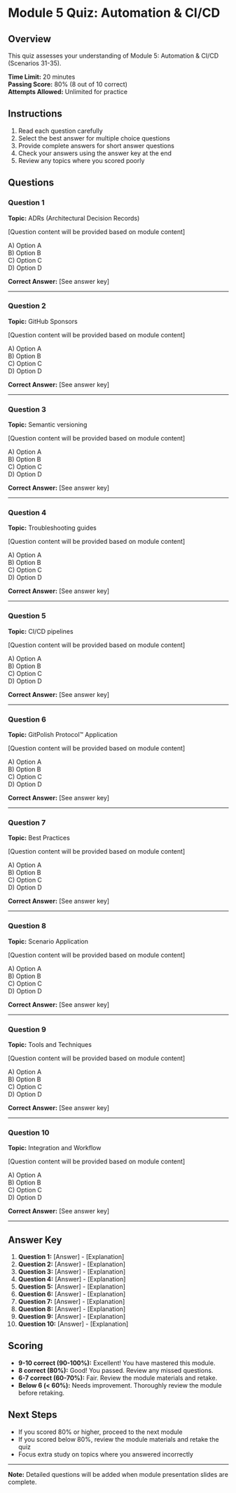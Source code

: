 # Module 5 Quiz: Automation & CI/CD

## Overview

This quiz assesses your understanding of Module 5: Automation & CI/CD (Scenarios 31-35).

**Time Limit:** 20 minutes  
**Passing Score:** 80% (8 out of 10 correct)  
**Attempts Allowed:** Unlimited for practice

## Instructions

1. Read each question carefully
2. Select the best answer for multiple choice questions
3. Provide complete answers for short answer questions
4. Check your answers using the answer key at the end
5. Review any topics where you scored poorly

## Questions

### Question 1
**Topic:** ADRs (Architectural Decision Records)

[Question content will be provided based on module content]

A) Option A  
B) Option B  
C) Option C  
D) Option D

**Correct Answer:** [See answer key]

---

### Question 2
**Topic:** GitHub Sponsors

[Question content will be provided based on module content]

A) Option A  
B) Option B  
C) Option C  
D) Option D

**Correct Answer:** [See answer key]

---

### Question 3
**Topic:** Semantic versioning

[Question content will be provided based on module content]

A) Option A  
B) Option B  
C) Option C  
D) Option D

**Correct Answer:** [See answer key]

---

### Question 4
**Topic:** Troubleshooting guides

[Question content will be provided based on module content]

A) Option A  
B) Option B  
C) Option C  
D) Option D

**Correct Answer:** [See answer key]

---

### Question 5
**Topic:** CI/CD pipelines

[Question content will be provided based on module content]

A) Option A  
B) Option B  
C) Option C  
D) Option D

**Correct Answer:** [See answer key]

---

### Question 6
**Topic:** GitPolish Protocol™ Application

[Question content will be provided based on module content]

A) Option A  
B) Option B  
C) Option C  
D) Option D

**Correct Answer:** [See answer key]

---

### Question 7
**Topic:** Best Practices

[Question content will be provided based on module content]

A) Option A  
B) Option B  
C) Option C  
D) Option D

**Correct Answer:** [See answer key]

---

### Question 8
**Topic:** Scenario Application

[Question content will be provided based on module content]

A) Option A  
B) Option B  
C) Option C  
D) Option D

**Correct Answer:** [See answer key]

---

### Question 9
**Topic:** Tools and Techniques

[Question content will be provided based on module content]

A) Option A  
B) Option B  
C) Option C  
D) Option D

**Correct Answer:** [See answer key]

---

### Question 10
**Topic:** Integration and Workflow

[Question content will be provided based on module content]

A) Option A  
B) Option B  
C) Option C  
D) Option D

**Correct Answer:** [See answer key]

---

## Answer Key

1. **Question 1:** [Answer] - [Explanation]
2. **Question 2:** [Answer] - [Explanation]
3. **Question 3:** [Answer] - [Explanation]
4. **Question 4:** [Answer] - [Explanation]
5. **Question 5:** [Answer] - [Explanation]
6. **Question 6:** [Answer] - [Explanation]
7. **Question 7:** [Answer] - [Explanation]
8. **Question 8:** [Answer] - [Explanation]
9. **Question 9:** [Answer] - [Explanation]
10. **Question 10:** [Answer] - [Explanation]

## Scoring

- **9-10 correct (90-100%):** Excellent! You have mastered this module.
- **8 correct (80%):** Good! You passed. Review any missed questions.
- **6-7 correct (60-70%):** Fair. Review the module materials and retake.
- **Below 6 (< 60%):** Needs improvement. Thoroughly review the module before retaking.

## Next Steps

- If you scored 80% or higher, proceed to the next module
- If you scored below 80%, review the module materials and retake the quiz
- Focus extra study on topics where you answered incorrectly

---

**Note:** Detailed questions will be added when module presentation slides are complete.
